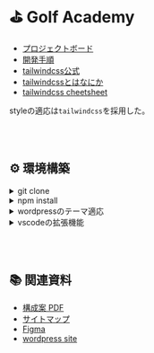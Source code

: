 # ⛳️ Golf Academy

- [プロジェクトボード](https://github.com/users/calm1205/projects/5)
- [開発手順](https://github.com/calm1205/golf_academy/wiki/%E9%96%8B%E7%99%BA%E6%89%8B%E9%A0%86)
- [tailwindcss公式](https://tailwindcss.com/docs/installation)
- [tailwindcssとはなにか](https://github.com/calm1205/golf_academy/wiki/Tailwindcss)
- [tailwindcss cheetsheet](https://nerdcave.com/tailwind-cheat-sheet)

styleの適応は`tailwindcss`を採用した。


<br><br>

## ⚙️ 環境構築

<details>
<summary>git clone</summary>

```zsh
% cd ./Local Sites/golfacademy/app/public/wp-content/themes
% git clone ...
```

</details>

<details>
<summary>npm install</summary>

```zsh
% cd ./Local Sites/golfacademy/app/public/wp-content/themes/golf_academy
% npm install
% npm run tailwind # cssのbuild. tailwind.cssというファイルが生成されればOK
```

</details>

<details>
<summary>wordpressのテーマ適応</summary>

外観 > テーマ > AfterGolfStudioThemeを選択

</details>

<details>
<summary>vscodeの拡張機能</summary>

- "esbenp.prettier-vscode"
- "bmewburn.vscode-intelephense-client"
- "bradlc.vscode-tailwindcss"

</details>

<br><br>

## 📚 関連資料

- [構成案 PDF](https://drive.google.com/drive/folders/1Jwdmr7g_MEQkBJ62GBMSizPQW8D08Y-C)
- [サイトマップ](https://docs.google.com/spreadsheets/d/14-skC5Ch_RSmT0ZnDHErwU-y7SSvTpxOFA4gipYZI6U/edit#gid=1819710037)
- [Figma](https://www.figma.com/file/0BYv1VK5o7IA5WMJxJHJJL/%E3%82%B4%E3%83%AB%E3%83%95%E3%83%AC%E3%83%83%E3%82%B9%E3%83%B3%E3%82%B5%E3%82%A4%E3%83%88?node-id=107-533&t=JgVgmltGHdKiIFVI-0)
- [wordpress site](https://golf.5blocks.jp/)
